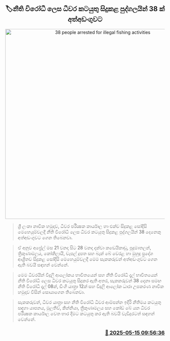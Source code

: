 <p align='center'><b><h2 align='center' title='38 people arrested for illegal fishing activities'>🏷නීති විරෝධී ලෙස ධීවර කටයුතු සිදුකළ පුද්ගලයින් 38 ක් අත්අඩංගුවට</h2></b></p>
<p align='center'><img src='https://helakuru.sgp1.cdn.digitaloceanspaces.com/esana/images/lib/bort-85.jpg' width='600' alt='38 people arrested for illegal fishing activities'></p>

> ශ්‍රී ලංකා නාවික හමුදාව, ධීවර පරීක්‍ෂක කාර්යාල හා එක්ව සිදුකළ සෝදිසි මෙහෙයුම්වලදී නීති විරෝධී ලෙස ධීවර කටයුතු සිදුකළ පුද්ගලයින් 38 දෙනෙකු අත්අඩංගුවට ගෙන තිබෙනවා.

> ඒ අනුව අප්‍රේල් මස 21 වනදා සිට 28 වනදා දක්වා කඩෙයිකාඩු, පුදුමාතලන්, ත්‍රිකුණාමලය, කෝකිලායි, ‍චැපල් දූපත සහ බැක් බේ වෙරළ හා මුහුදු ප්‍රදේශ ආශ්‍රිතව සිදුකළ සෝදිසි මෙහෙයුම්වලදී මෙම සැකකරුවන් අත්අඩංගුවට ගෙන ඇති බවයි සඳහන් වෙන්නේ.

> මෙම ධීවරයින් විදුලි ආලෝකය භාවිතයෙන් සහ නීති විරෝධි දැල් භාවිතයෙන් නීති විරෝධී ලෙස ධීවර කටයුතු සිදුකර ඇති අතර, සැකකරුවන් 38 දෙනා සමඟ නීති විරෝධී දැල් 08ක්, ඩිංගි යාත්‍රා 12ක් සහ විදුලි ආලෝක ධාරා උපකරණ නාවික හමුදාව විසින් සොයාගෙන තිබෙනවා.

> සැකකරුවන්, ධීවර යාත්‍රා සහ නීති විරෝධී ධීවර ආම්පන්න ඉදිරි නීතිමය කටයුතු සඳහා යාපනය, මුලතිව්, කින්නියා, ත්‍රීකුණාමලය සහ කෝඩ් බේ යන ධීවර පරීක්‍ෂක කාර්යාල වෙත භාර දීමට කටයුතු කර ඇති බවයි වැඩිදුරටත් සඳහන් වෙන්නේ.



<h3 align='right'><a href='https://www.helakuru.lk/esana/p/110089/'>📅 2025-05-15 09:56:36</a></h3>
